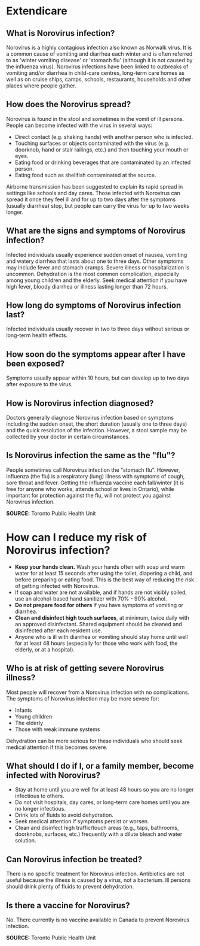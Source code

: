 # Extendicare

## What is Norovirus infection?
Norovirus is a highly contagious infection also known as Norwalk virus. It is a common cause of vomiting and diarrhea each winter and is often referred to as 'winter vomiting disease' or 'stomach flu' (although it is not caused by the influenza virus). Norovirus infections have been linked to outbreaks of vomiting and/or diarrhea in child-care centres, long-term care homes as well as on cruise ships, camps, schools, restaurants, households and other places where people gather.

## How does the Norovirus spread?
Norovirus is found in the stool and sometimes in the vomit of ill persons. People can become infected with the virus in several ways:
- Direct contact (e.g. shaking hands) with another person who is infected.
- Touching surfaces or objects contaminated with the virus (e.g. doorknob, hand or stair railings, etc.) and then touching your mouth or eyes.
- Eating food or drinking beverages that are contaminated by an infected person.
- Eating food such as shellfish contaminated at the source.

Airborne transmission has been suggested to explain its rapid spread in settings like schools and day cares. Those infected with Norovirus can spread it once they feel ill and for up to two days after the symptoms (usually diarrhea) stop, but people can carry the virus for up to two weeks longer.

## What are the signs and symptoms of Norovirus infection?
Infected individuals usually experience sudden onset of nausea, vomiting and watery diarrhea that lasts about one to three days. Other symptoms may include fever and stomach cramps. Severe illness or hospitalization is uncommon. Dehydration is the most common complication, especially among young children and the elderly. Seek medical attention if you have high fever, bloody diarrhea or illness lasting longer than 72 hours.

## How long do symptoms of Norovirus infection last?
Infected individuals usually recover in two to three days without serious or long-term health effects.

## How soon do the symptoms appear after I have been exposed?
Symptoms usually appear within 10 hours, but can develop up to two days after exposure to the virus.

## How is Norovirus infection diagnosed?
Doctors generally diagnose Norovirus infection based on symptoms including the sudden onset, the short duration (usually one to three days) and the quick resolution of the infection. However, a stool sample may be collected by your doctor in certain circumstances.

## Is Norovirus infection the same as the "flu"?
People sometimes call Norovirus infection the "stomach flu". However, influenza (the flu) is a respiratory (lung) illness with symptoms of cough, sore throat and fever. Getting the influenza vaccine each fall/winter (it is free for anyone who works, attends school or lives in Ontario), while important for protection against the flu, will not protect you against Norovirus infection.

**SOURCE:** Toronto Public Health Unit

# How can I reduce my risk of Norovirus infection?

- **Keep your hands clean.** Wash your hands often with soap and warm water for at least 15 seconds after using the toilet, diapering a child, and before preparing or eating food. This is the best way of reducing the risk of getting infected with Norovirus.
- If soap and water are not available, and if hands are not visibly soiled, use an alcohol-based hand sanitizer with 70% - 90% alcohol.
- **Do not prepare food for others** if you have symptoms of vomiting or diarrhea.
- **Clean and disinfect high touch surfaces**, at minimum, twice daily with an approved disinfectant. Shared equipment should be cleaned and disinfected after each resident use.
- Anyone who is ill with diarrhea or vomiting should stay home until well for at least 48 hours (especially for those who work with food, the elderly, or at a hospital).

## Who is at risk of getting severe Norovirus illness?

Most people will recover from a Norovirus infection with no complications. The symptoms of Norovirus infection may be more severe for:
- Infants
- Young children
- The elderly
- Those with weak immune systems

Dehydration can be more serious for these individuals who should seek medical attention if this becomes severe.

## What should I do if I, or a family member, become infected with Norovirus?

- Stay at home until you are well for at least 48 hours so you are no longer infectious to others.
- Do not visit hospitals, day cares, or long-term care homes until you are no longer infectious.
- Drink lots of fluids to avoid dehydration.
- Seek medical attention if symptoms persist or worsen.
- Clean and disinfect high traffic/touch areas (e.g., taps, bathrooms, doorknobs, surfaces, etc.) frequently with a dilute bleach and water solution.

## Can Norovirus infection be treated?

There is no specific treatment for Norovirus infection. Antibiotics are not useful because the illness is caused by a virus, not a bacterium. Ill persons should drink plenty of fluids to prevent dehydration.

## Is there a vaccine for Norovirus?

No. There currently is no vaccine available in Canada to prevent Norovirus infection.

**SOURCE:** Toronto Public Health Unit